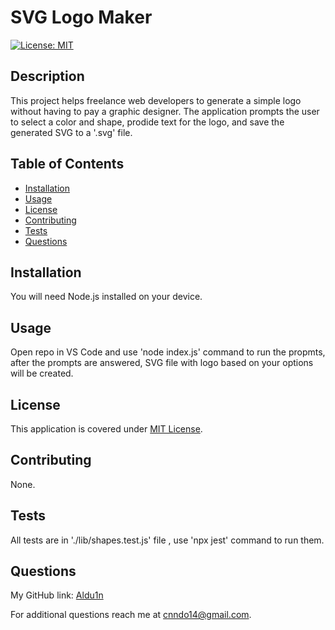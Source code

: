# SVG Logo Maker

  [![License: MIT](https://img.shields.io/badge/License-MIT-yellow.svg)](https://opensource.org/licenses/MIT)

## Description

This project helps freelance web developers to generate a simple logo without having to pay a graphic designer. The application prompts the user to select a color and shape, prodide text for the logo, and save the generated SVG to a '.svg' file.

## Table of Contents

- [Installation](#installation)
- [Usage](#usage)
- [License](#license)
- [Contributing](#contributing)
- [Tests](#tests)
- [Questions](#questions)

## Installation

You will need Node.js installed on your device.

## Usage

Open repo in VS Code and use 'node index.js' command to run the propmts, after the prompts are answered, SVG file with logo based on your options will be created.

## License

This application is covered under [MIT License](https://opensource.org/licenses/MIT).

## Contributing

None.

## Tests

All tests are in './lib/shapes.test.js' file , use 'npx jest' command to run them.

## Questions

My GitHub link: [Aldu1n](https://github.com/Aldu1n)

For additional questions reach me at [cnndo14@gmail.com](mailto:cnndo14@gmail.com).

